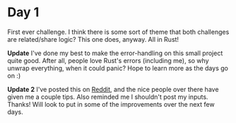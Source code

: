 # Day 1

First ever challenge. I think there is some sort of theme that both challenges are related/share logic?
This one does, anyway. All in Rust!

**Update**
I've done my best to make the error-handling on this small project quite good. After all, people love Rust's errors (including me), so
why unwrap everything, when it could panic?
Hope to learn more as the days go on :)

**Update 2**
I've posted this on [Reddit](https://old.reddit.com/r/rust/comments/1h4e9y3/rust_newbie_here_would_appreciate_code_review/), and the nice people over there have given me a couple tips.
Also reminded me I shouldn't post my inputs. Thanks! Will look to put in some of the improvements over the next
few days.
